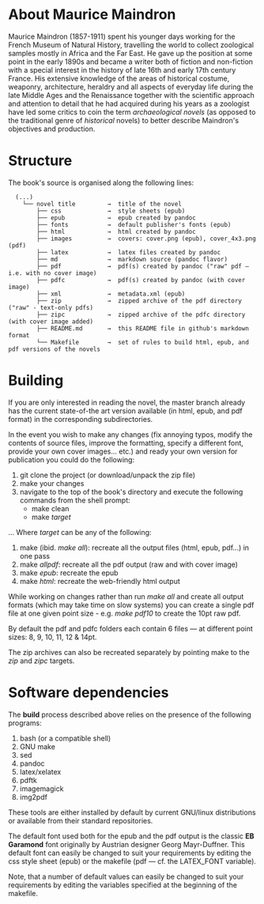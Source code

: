 # About Maurice Maindron

Maurice Maindron (1857-1911) spent his younger days working for the French Museum of Natural History, travelling the world to collect zoological samples mostly in Africa and the Far East. He gave up the position at some point in the early 1890s and became a writer both of fiction and non-fiction with a special interest in the history of late 16th and early 17th century France. His extensive knowledge of the areas of historical costume, weaponry, architecture, heraldry and all aspects of everyday life during the late Middle Ages and the Renaissance together with the scientific approach and attention to detail that he had acquired during his years as a zoologist have led some critics to coin the term *archaeological novels* (as opposed to the traditional genre of *historical* novels) to better describe Maindron's objectives and production.

# Structure 

  The book's source is organised along the following lines:

      (...)
        └── novel title         →  title of the novel 
            ├── css             →  style sheets (epub)
            ├── epub            →  epub created by pandoc
            ├── fonts           →  default publisher's fonts (epub)
            ├── html            →  html created by pandoc
            ├── images          →  covers: cover.png (epub), cover_4x3.png (pdf) 
            ├── latex           →  latex files created by pandoc
            ├── md              →  markdown source (pandoc flavor)
            ├── pdf             →  pdf(s) created by pandoc ("raw" pdf — i.e. with no cover image)
            ├── pdfc            →  pdf(s) created by pandoc (with cover image)
            ├── xml             →  metadata.xml (epub)
            ├── zip             →  zipped archive of the pdf directory ("raw" - text-only pdfs)
            ├── zipc            →  zipped archive of the pdfc directory (with cover image added)
            ├── README.md       →  this README file in github's markdown format
            └── Makefile        →  set of rules to build html, epub, and pdf versions of the novels

# Building

  If you are only interested in reading the novel, the master branch already has the current state-of-the art version available (in html, epub, and pdf format) in the corresponding subdirectories.

  In the event you wish to make any changes (fix annoying typos, modify the contents of source files, improve the formatting, specify a different font, provide your own cover images... etc.) and ready your own version for publication you could do the following:

  1. git clone the project (or download/unpack the zip file)
  2. make your changes
  3. navigate to the top of the book's directory and execute the following commands from the shell prompt:
     - make clean
     - make *target*

  ... Where *target* can be any of the following:

  1. make (ibid. *make all*): recreate all the output files (html, epub, pdf...) in one pass
  2. make *allpdf*: recreate all the pdf output (raw and with cover image)
  3. make *epub*: recreate the epub
  4. make *html*: recreate the web-friendly html output

  While working on changes rather than run *make all* and create all output formats (which may take time on slow systems) you can create a single pdf file at one given point size - e.g. *make pdf10* to create the 10pt raw pdf.

  By default the pdf and pdfc folders each contain 6 files — at different point sizes: 8, 9, 10, 11, 12 & 14pt.

  The zip archives can also be recreated separately by pointing make to the *zip* and *zipc* targets.

# Software dependencies

  The **build** process described above relies on the presence of the following programs:

  1. bash (or a compatible shell)
  2. GNU make
  3. sed
  4. pandoc
  5. latex/xelatex
  6. pdftk
  7. imagemagick
  8. img2pdf

  These tools are either installed by default by current GNU/linux distributions or available from their standard repositories.

  The default font used both for the epub and the pdf output is the classic **EB Garamond** font originally by Austrian designer Georg Mayr-Duffner. This default font can easily be changed to suit your requirements by editing the css style sheet (epub) or the makefile (pdf — cf. the LATEX_FONT variable).
  
  Note, that a number of default values can easily be changed to suit your requirements by editing the variables specified at the beginning of the makefile.
